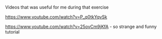 Videos that was useful for me during that exercise

https://www.youtube.com/watch?v=P_q0tkYqvSk

https://www.youtube.com/watch?v=25ovCm9jKfA - so strange and funny tutorial